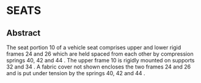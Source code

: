 # SEATS

## Abstract
The seat portion 10 of a vehicle seat comprises upper and lower rigid frames 24 and 26 which are held spaced from each other by compression springs 40, 42 and 44 . The upper frame 10 is rigidly mounted on supports 32 and 34 . A fabric cover not shown encloses the two frames 24 and 26 and is put under tension by the springs 40, 42 and 44 .